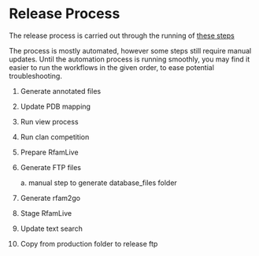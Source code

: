 
# Release Process

The release process is carried out through the running of [these steps](https://github.com/Rfam/rfam-production/tree/master/docs/release)

The process is mostly automated, however some steps still require manual updates. Until the automation process is running smoothly, you may find it easier to run the workflows in the given order, to ease potential troubleshooting. 

1. Generate annotated files

2. Update PDB mapping

3. Run view process

4. Run clan competition

5. Prepare RfamLive

6. Generate FTP files

    a. manual step to generate database_files folder

7. Generate rfam2go

8. Stage RfamLive

9. Update text search

10. Copy from production folder to release ftp 

